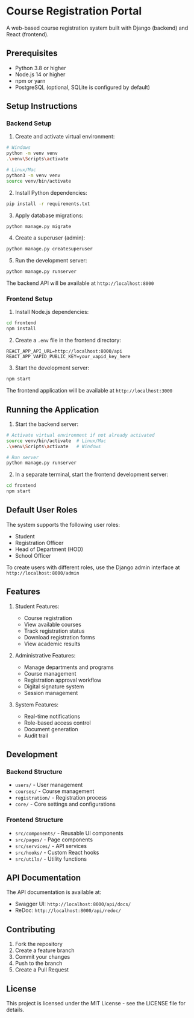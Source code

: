 # Course Registration Portal

A web-based course registration system built with Django (backend) and React (frontend).

## Prerequisites

- Python 3.8 or higher
- Node.js 14 or higher
- npm or yarn
- PostgreSQL (optional, SQLite is configured by default)

## Setup Instructions

### Backend Setup

1. Create and activate virtual environment:
```bash
# Windows
python -m venv venv
.\venv\Scripts\activate

# Linux/Mac
python3 -m venv venv
source venv/bin/activate
```

2. Install Python dependencies:
```bash
pip install -r requirements.txt
```

3. Apply database migrations:
```bash
python manage.py migrate
```

4. Create a superuser (admin):
```bash
python manage.py createsuperuser
```

5. Run the development server:
```bash
python manage.py runserver
```

The backend API will be available at `http://localhost:8000`

### Frontend Setup

1. Install Node.js dependencies:
```bash
cd frontend
npm install
```

2. Create a `.env` file in the frontend directory:
```
REACT_APP_API_URL=http://localhost:8000/api
REACT_APP_VAPID_PUBLIC_KEY=your_vapid_key_here
```

3. Start the development server:
```bash
npm start
```

The frontend application will be available at `http://localhost:3000`

## Running the Application

1. Start the backend server:
```bash
# Activate virtual environment if not already activated
source venv/bin/activate  # Linux/Mac
.\venv\Scripts\activate   # Windows

# Run server
python manage.py runserver
```

2. In a separate terminal, start the frontend development server:
```bash
cd frontend
npm start
```

## Default User Roles

The system supports the following user roles:
- Student
- Registration Officer
- Head of Department (HOD)
- School Officer

To create users with different roles, use the Django admin interface at `http://localhost:8000/admin`

## Features

1. Student Features:
   - Course registration
   - View available courses
   - Track registration status
   - Download registration forms
   - View academic results

2. Administrative Features:
   - Manage departments and programs
   - Course management
   - Registration approval workflow
   - Digital signature system
   - Session management

3. System Features:
   - Real-time notifications
   - Role-based access control
   - Document generation
   - Audit trail

## Development

### Backend Structure
- `users/` - User management
- `courses/` - Course management
- `registration/` - Registration process
- `core/` - Core settings and configurations

### Frontend Structure
- `src/components/` - Reusable UI components
- `src/pages/` - Page components
- `src/services/` - API services
- `src/hooks/` - Custom React hooks
- `src/utils/` - Utility functions

## API Documentation

The API documentation is available at:
- Swagger UI: `http://localhost:8000/api/docs/`
- ReDoc: `http://localhost:8000/api/redoc/`

## Contributing

1. Fork the repository
2. Create a feature branch
3. Commit your changes
4. Push to the branch
5. Create a Pull Request

## License

This project is licensed under the MIT License - see the LICENSE file for details. 